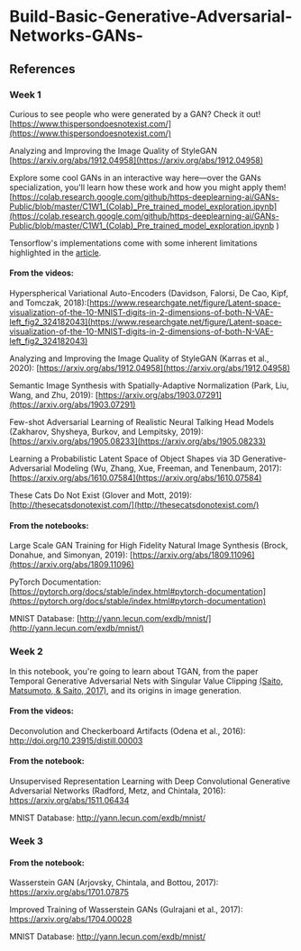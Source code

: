 # Build-Basic-Generative-Adversarial-Networks-GANs-
## References

### Week 1
Curious to see people who were generated by a GAN? Check it out! [https://www.thispersondoesnotexist.com/](https://www.thispersondoesnotexist.com/)

Analyzing and Improving the Image Quality of StyleGAN [https://arxiv.org/abs/1912.04958](https://arxiv.org/abs/1912.04958)

Explore some cool GANs in an interactive way here—over the GANs specialization, you'll learn how these work and how you might apply them! [https://colab.research.google.com/github/https-deeplearning-ai/GANs-Public/blob/master/C1W1_(Colab)_Pre_trained_model_exploration.ipynb](https://colab.research.google.com/github/https-deeplearning-ai/GANs-Public/blob/master/C1W1_(Colab)_Pre_trained_model_exploration.ipynb
)

Tensorflow's implementations come with some inherent limitations highlighted in the [article](https://thegradient.pub/state-of-ml-frameworks-2019-pytorch-dominates-research-tensorflow-dominates-industry/).


#### From the videos:

Hyperspherical Variational Auto-Encoders (Davidson, Falorsi, De Cao, Kipf, and Tomczak, 2018):[https://www.researchgate.net/figure/Latent-space-visualization-of-the-10-MNIST-digits-in-2-dimensions-of-both-N-VAE-left_fig2_324182043](https://www.researchgate.net/figure/Latent-space-visualization-of-the-10-MNIST-digits-in-2-dimensions-of-both-N-VAE-left_fig2_324182043)

Analyzing and Improving the Image Quality of StyleGAN (Karras et al., 2020): [https://arxiv.org/abs/1912.04958](https://arxiv.org/abs/1912.04958)

Semantic Image Synthesis with Spatially-Adaptive Normalization (Park, Liu, Wang, and Zhu, 2019): [https://arxiv.org/abs/1903.07291](https://arxiv.org/abs/1903.07291)

Few-shot Adversarial Learning of Realistic Neural Talking Head Models (Zakharov, Shysheya, Burkov, and Lempitsky, 2019): [https://arxiv.org/abs/1905.08233](https://arxiv.org/abs/1905.08233)

Learning a Probabilistic Latent Space of Object Shapes via 3D Generative-Adversarial Modeling (Wu, Zhang, Xue, Freeman, and Tenenbaum, 2017): [https://arxiv.org/abs/1610.07584](https://arxiv.org/abs/1610.07584)

These Cats Do Not Exist (Glover and Mott, 2019): [http://thesecatsdonotexist.com/](http://thesecatsdonotexist.com/)

#### From the notebooks:

Large Scale GAN Training for High Fidelity Natural Image Synthesis (Brock, Donahue, and Simonyan, 2019): [https://arxiv.org/abs/1809.11096](https://arxiv.org/abs/1809.11096)

PyTorch Documentation: [https://pytorch.org/docs/stable/index.html#pytorch-documentation](https://pytorch.org/docs/stable/index.html#pytorch-documentation)

MNIST Database: [http://yann.lecun.com/exdb/mnist/](http://yann.lecun.com/exdb/mnist/)


### Week 2

In this notebook, you're going to learn about TGAN, from the paper Temporal Generative Adversarial Nets with Singular Value Clipping [(Saito, Matsumoto, & Saito, 2017)](https://arxiv.org/pdf/1611.06624.pdf), and its origins in image generation. 

#### From the videos:

Deconvolution and Checkerboard Artifacts (Odena et al., 2016): http://doi.org/10.23915/distill.00003

#### From the notebook:

Unsupervised Representation Learning with Deep Convolutional Generative Adversarial Networks (Radford, Metz, and Chintala, 2016): https://arxiv.org/abs/1511.06434

MNIST Database: http://yann.lecun.com/exdb/mnist/

### Week 3

#### From the notebook:

Wasserstein GAN (Arjovsky, Chintala, and Bottou, 2017): https://arxiv.org/abs/1701.07875

Improved Training of Wasserstein GANs (Gulrajani et al., 2017): https://arxiv.org/abs/1704.00028

MNIST Database: http://yann.lecun.com/exdb/mnist/
